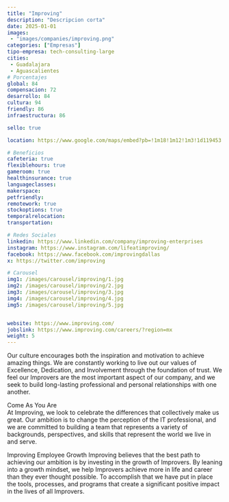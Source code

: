 ```yaml
---
title: "Improving"
description: "Descripcion corta"
date: 2025-01-01
images: 
 - "images/companies/improving.png"
categories: ["Empresas"]
tipo-empresa: tech-consulting-large
cities: 
 - Guadalajara
 - Aguascalientes
# Porcentajes  
global: 84
compensacion: 72
desarrollo: 84
cultura: 94
friendly: 86
infraestructura: 86

sello: true

location: https://www.google.com/maps/embed?pb=!1m18!1m12!1m3!1d119453.50133648288!2d-103.44818350707341!3d20.67275549003036!2m3!1f0!2f0!3f0!3m2!1i1024!2i768!4f13.1!3m3!1m2!1s0x8428add6c3c1323f%3A0x1b33ebadfe7f1b2f!2sImproving!5e0!3m2!1ses-419!2smx!4v1738039330758!5m2!1ses-419!2smx

# Beneficios
cafeteria: true
flexiblehours: true
gameroom: true
healthinsurance: true
languageclasses: 
makerspace: 
petfriendly: 
remotework: true
stockoptions: true
temporalrelocation: 
transportation: 

# Redes Sociales
linkedin: https://www.linkedin.com/company/improving-enterprises
instagram: https://www.instagram.com/lifeatimproving/
facebook: https://www.facebook.com/improvingdallas
x: https://twitter.com/improving

# Carousel
img1: /images/carousel/improving/1.jpg
img2: /images/carousel/improving/2.jpg
img3: /images/carousel/improving/3.jpg
img4: /images/carousel/improving/4.jpg
img5: /images/carousel/improving/5.jpg


website: https://www.improving.com/
jobslink: https://www.improving.com/careers/?region=mx
weight: 5
---
```


Our culture encourages both the inspiration and motivation to achieve amazing things. We are constantly working to live out our values of Excellence, Dedication, and Involvement through the foundation of trust. We feel our Improvers are the most important aspect of our company, and we seek to build long-lasting professional and personal relationships with one another.

Come As You Are  
At Improving, we look to celebrate the differences that collectively make us great. Our ambition is to change the perception of the IT professional, and we are committed to building a team that represents a variety of backgrounds, perspectives, and skills that represent the world we live in and serve.

Improving Employee Growth
Improving believes that the best path to achieving our ambition is by investing in the growth of Improvers. By leaning into a growth mindset, we help Improvers achieve more in life and career than they ever thought possible. To accomplish that we have put in place the tools, processes, and programs that create a significant positive impact in the lives of all Improvers.
